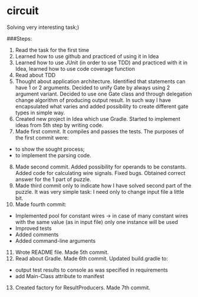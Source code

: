 # circuit
Solving very interesting task;)

###Steps:

1. Read the task for the first time
2. Learned how to use github and practiced of using it in Idea
3. Learned how to use JUnit (in order to use TDD) and practiced with it in Idea, learned how to use code coverage function
4. Read about TDD
5. Thought about application architecture. Identified that statements can have 1 or 2 arguments. Decided to unify Gate by always using 2 argument variant.
Decided to use one Gate class and through delegation change algorithm of producing output result. In such way I have encapsulated what varies and added possibility to create different gate types in simple way.
6. Created new project in Idea which use Gradle. Started to implement ideas from 5th step by writing code.
7. Made first commit. It compiles and passes the tests. The purposes of the first commit were:
  - to show the sought process;
  - to implement the parsing code.
8. Made second commit. Added possibility for operands to be constants. Added code for calculating wire signals. Fixed bugs. Obtained correct answer for the 1 part of puzzle.
9. Made third commit only to indicate how I have solved second part of the puzzle. It was very simple task: I need only to change input file a little bit.
10. Made fourth commit:
  - Implemented pool for constant wires -> in case of many constant wires with the same value (as in input file) only one instance will be used
  - Improved tests
  - Added comments
  - Added command-line arguments
11. Wrote README file. Made 5th commit.
12. Read about Gradle. Made 6th commit. Updated build.gradle to:
  - output test results to console as was specified in requirements
  - add Main-Class attribute to manifest
13. Created factory for ResultProducers. Made 7th commit.
